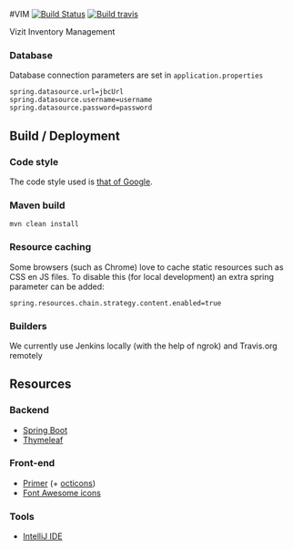 #VIM 
[![Build Status](https://cloud.drone.io/api/badges/mathiasbosman/vim/status.svg)](https://cloud.drone.io/mathiasbosman/vim)  [![Build travis](https://travis-ci.org/mathiasbosman/vim.svg?branch=master)](https://travis-ci.org/mathiasbosman/vim)

Vizit Inventory Management
### Database

Database connection parameters are set in `application.properties`
```
spring.datasource.url=jbcUrl
spring.datasource.username=username
spring.datasource.password=password
```

## Build / Deployment
### Code style
The code style used is [that of Google](https://github.com/google/styleguide).
### Maven build
```
mvn clean install
```

### Resource caching
Some browsers (such as Chrome) love to cache static resources such as CSS en JS files.
To disable this (for local development) an extra spring parameter can be added:
```
spring.resources.chain.strategy.content.enabled=true
```

### Builders
We currently use Jenkins locally (with the help of ngrok) and Travis.org remotely

## Resources
### Backend
* [Spring Boot](https://spring.io/guides/gs/serving-web-content/)
* [Thymeleaf](https://www.thymeleaf.org/)
### Front-end
* [Primer](https://primer.style/) (+ [octicons](https://octicons.github.com/))
* [Font Awesome icons](https://fontawesome.com/)
### Tools
* [IntelliJ IDE](https://www.jetbrains.com/idea/)
